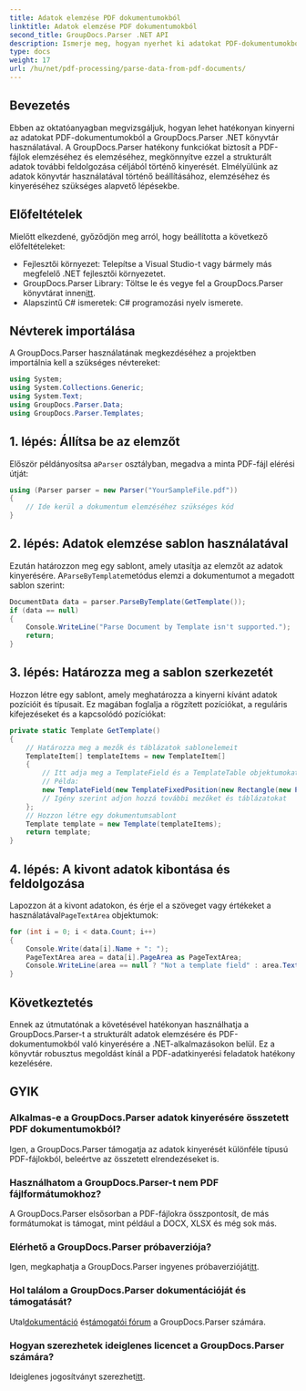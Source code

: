 ```yaml
---
title: Adatok elemzése PDF dokumentumokból
linktitle: Adatok elemzése PDF dokumentumokból
second_title: GroupDocs.Parser .NET API
description: Ismerje meg, hogyan nyerhet ki adatokat PDF-dokumentumokból a GroupDocs.Parser for .NET segítségével. Kövesse lépésenkénti útmutatónkat a PDF-fájlok hatékony elemzéséhez és feldolgozásához.
type: docs
weight: 17
url: /hu/net/pdf-processing/parse-data-from-pdf-documents/
---
```

## Bevezetés
Ebben az oktatóanyagban megvizsgáljuk, hogyan lehet hatékonyan kinyerni az adatokat PDF-dokumentumokból a GroupDocs.Parser .NET könyvtár használatával. A GroupDocs.Parser hatékony funkciókat biztosít a PDF-fájlok elemzéséhez és elemzéséhez, megkönnyítve ezzel a strukturált adatok további feldolgozása céljából történő kinyerését. Elmélyülünk az adatok könyvtár használatával történő beállításához, elemzéséhez és kinyeréséhez szükséges alapvető lépésekbe.
## Előfeltételek
Mielőtt elkezdené, győződjön meg arról, hogy beállította a következő előfeltételeket:
- Fejlesztői környezet: Telepítse a Visual Studio-t vagy bármely más megfelelő .NET fejlesztői környezetet.
-  GroupDocs.Parser Library: Töltse le és vegye fel a GroupDocs.Parser könyvtárat innen[itt](https://releases.groupdocs.com/parser/net/).
- Alapszintű C# ismeretek: C# programozási nyelv ismerete.

## Névterek importálása
A GroupDocs.Parser használatának megkezdéséhez a projektben importálnia kell a szükséges névtereket:
```csharp
using System;
using System.Collections.Generic;
using System.Text;
using GroupDocs.Parser.Data;
using GroupDocs.Parser.Templates;
```
## 1. lépés: Állítsa be az elemzőt
 Először példányosítsa a`Parser` osztályban, megadva a minta PDF-fájl elérési útját:
```csharp
using (Parser parser = new Parser("YourSampleFile.pdf"))
{
    // Ide kerül a dokumentum elemzéséhez szükséges kód
}
```
## 2. lépés: Adatok elemzése sablon használatával
 Ezután határozzon meg egy sablont, amely utasítja az elemzőt az adatok kinyerésére. A`ParseByTemplate`metódus elemzi a dokumentumot a megadott sablon szerint:
```csharp
DocumentData data = parser.ParseByTemplate(GetTemplate());
if (data == null)
{
    Console.WriteLine("Parse Document by Template isn't supported.");
    return;
}
```
## 3. lépés: Határozza meg a sablon szerkezetét
Hozzon létre egy sablont, amely meghatározza a kinyerni kívánt adatok pozícióit és típusait. Ez magában foglalja a rögzített pozíciókat, a reguláris kifejezéseket és a kapcsolódó pozíciókat:
```csharp
private static Template GetTemplate()
{
    // Határozza meg a mezők és táblázatok sablonelemeit
    TemplateItem[] templateItems = new TemplateItem[]
    {
        // Itt adja meg a TemplateField és a TemplateTable objektumokat
        // Példa:
        new TemplateField(new TemplateFixedPosition(new Rectangle(new Point(35, 135), new Size(100, 10))), "FromCompany"),
        // Igény szerint adjon hozzá további mezőket és táblázatokat
    };
    // Hozzon létre egy dokumentumsablont
    Template template = new Template(templateItems);
    return template;
}
```
## 4. lépés: A kivont adatok kibontása és feldolgozása
 Lapozzon át a kivont adatokon, és érje el a szöveget vagy értékeket a használatával`PageTextArea` objektumok:
```csharp
for (int i = 0; i < data.Count; i++)
{
    Console.Write(data[i].Name + ": ");
    PageTextArea area = data[i].PageArea as PageTextArea;
    Console.WriteLine(area == null ? "Not a template field" : area.Text);
}
```

## Következtetés
Ennek az útmutatónak a követésével hatékonyan használhatja a GroupDocs.Parser-t a strukturált adatok elemzésére és PDF-dokumentumokból való kinyerésére a .NET-alkalmazásokon belül. Ez a könyvtár robusztus megoldást kínál a PDF-adatkinyerési feladatok hatékony kezelésére.
## GYIK
### Alkalmas-e a GroupDocs.Parser adatok kinyerésére összetett PDF dokumentumokból?
Igen, a GroupDocs.Parser támogatja az adatok kinyerését különféle típusú PDF-fájlokból, beleértve az összetett elrendezéseket is.
### Használhatom a GroupDocs.Parser-t nem PDF fájlformátumokhoz?
A GroupDocs.Parser elsősorban a PDF-fájlokra összpontosít, de más formátumokat is támogat, mint például a DOCX, XLSX és még sok más.
### Elérhető a GroupDocs.Parser próbaverziója?
 Igen, megkaphatja a GroupDocs.Parser ingyenes próbaverzióját[itt](https://releases.groupdocs.com/).
### Hol találom a GroupDocs.Parser dokumentációját és támogatását?
 Utal[dokumentáció](https://reference.groupdocs.com/parser/net/) és[támogatói fórum](https://forum.groupdocs.com/c/parser/17) a GroupDocs.Parser számára.
### Hogyan szerezhetek ideiglenes licencet a GroupDocs.Parser számára?
 Ideiglenes jogosítványt szerezhet[itt](https://purchase.groupdocs.com/temporary-license/).
